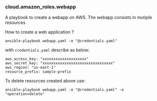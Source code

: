 ### cloud.amazon_roles.webapp

A playbook to create a webapp on AWS. The webapp consists in mutiple resources

How to create a web application ?

```
ansible-playbook webapp.yaml -e "@credentials.yaml"
```
with `credentials.yaml` describe as below:

```
aws_access_key: "xxxxxxxxxxxxxxxxxxxx"
aws_secret_key: "xxxxxxxxxxxxxxxxxxxxxxxxxxxxxxxx"
aws_region: "us-east-1"
resource_prefix: sample-prefix
```

To delete resources created above use:

```
ansible-playbook webapp.yaml -e "@credentials.yaml" -e "operation=delete"
```